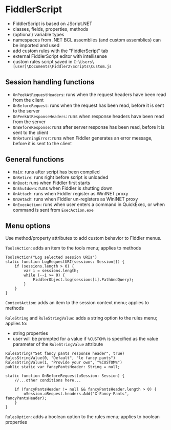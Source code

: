 # FiddlerScript

- FiddlerScript is based on JScript.NET
- classes, fields, properties, methods
- (optional) variable types
- namespaces from .NET BCL assemblies (and custom assemblies) can be imported and used
- add custom rules with the "FiddlerScript" tab
- external FiddlerScript editor with intellisense
- custom rules script saved in `C:\Users\[user]\Documents\Fiddler2\Scripts\Custom.js`

## Session handling functions

- `OnPeekAtRequestHeaders`: runs when the request headers have been read from the client
- `OnBeforeRequest`: runs when the request has been read, before it is sent to the server
- `OnPeekAtResponseHeaders`: runs when response headers have been read from the server
- `OnBeforeResponse`: runs after server response has been read, before it is sent to the client
- `OnReturningError`: runs when Fiddler generates an error message, before it is sent to the client

## General functions

- `Main`: runs after script has been compiled
- `OnRetire`: runs right before script is unloaded
- `OnBoot`: runs when Fiddler first starts
- `OnShutdown`: runs when Fiddler is shutting down
- `OnAttach`: runs when Fiddler register as WinINET proxy
- `OnDetach`: runs when Fiddler un-registers as WinINET proxy
- `OnExecAction`: runs when user enters a command in QuickExec, or when command is sent from `ExecAction.exe`

## Menu options

Use method/property attributes to add custom behavior to Fiddler menus.

`ToolsAction`: adds an item to the tools menu; applies to methods

```jscript
ToolsAction("Log selected session URIs")
static function LogRequestURI(sessions: Session[]) {
    if (sessions.length > 0) {
        var i = sessions.length;
        while (--i >= 0) {
            FiddlerObject.log(sessions[i].PathAndQuery);
        }
    }
}
```

`ContextAction`: adds an item to the session context menu; applies to methods

`RuleString` and `RuleStringValue`: adds a string option to the rules menu; applies to:

- string properties
- user will be prompted for a value if `%CUSTOM%` is specified as the value parameter of the `RuleStringValue` attribute

```jscript
RulesString("Set fancy pants response header", true)
RulesStringValue(0, "Default", "le fancy pants")
RulesStringValue(1, "Provide your own", "%CUSTOM%")
public static var fancyPantsHeader: String = null;

static function OnBeforeRequest(oSession: Session) {
    //...other conditions here...

    if (fancyPantsHeader != null && fancyPantsHeader.length > 0) {
        oSession.oRequest.headers.Add("X-Fancy-Pants", fancyPantsHeader);
    }
}
```

`RulesOption`: adds a boolean option to the rules menu; applies to boolean properties

